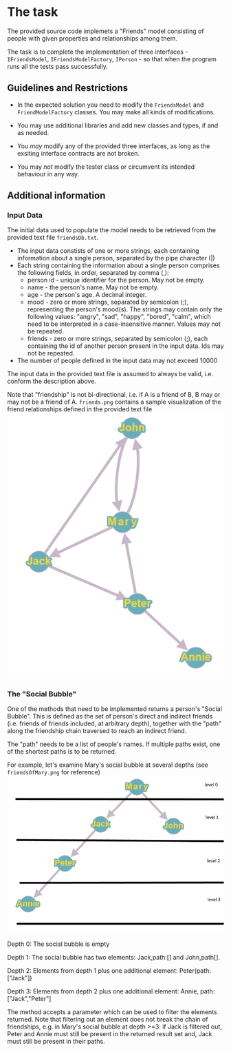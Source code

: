 # The task

The provided source code implemets a "Friends" model consisting of people with given properties and relationships among them.

The task is to complete the implementation of three interfaces - `IFriendsModel`, `IFriendsModelFactory`, `IPerson` - so that when the program runs all the tests pass successfully.



## Guidelines and Restrictions
* In the expected solution you need to modify the `FriendsModel` and `FriendModelFactory` classes. You may make all kinds of modifications.

* You may use additional libraries and add new classes and types, if and as needed.

* You *may* modify any of the provided three interfaces, as long as the exsiting interface contracts are not broken.

* You may *not* modify the tester class or circumvent its intended behaviour in any way.

## Additional information

### Input Data
The initial data used to populate the model needs to be retrieved from the provided text file `friendsDb.txt`.

* The input data constists of one or more strings, each containing information about a single person, separated by the pipe character (|)
*  Each string containing the information about a single person comprises the following fields, in order, separated by comma (,):
    - person id - unique identifier for the person. May not be empty.
    - name - the person's name. May not be empty.
    - age - the person's age. A decimal integer.
    - mood - zero or more strings, separated by semicolon (;), representing the person's mood(s). The strings may contain only the following values: "angry", "sad", "happy", "bored", "calm", which need to be interpreted in a case-insensitive manner. Values may not be repeated.
    - friends - zero or more strings, separated by semicolon (;), each containing the id of another person present in the input data. Ids may not be repeated.
* The number of people defined in the input data may not exceed 10000

The input data in the provided text file is assumed to always be valid, i.e. conform the description above.


Note that "friendship" is not bi-directional, i.e. if A is a friend of B, B may or may not be a friend of A.
`friends.png` contains a sample visualization of the friend relationships defined in the provided text file ![friends.png](friends.png "Friends")

### The "Social Bubble"

One of the methods that need to be implemented returns a person's "Social Bubble". This is defined as the set of person's direct and indirect friends (i.e. friends of friends included, at arbitrary depth), together with the "path" along the friendship chain traversed to reach an indirect friend.

The "path" needs to be a list of people's names. If multiple paths exist, one of the shortest paths is to be returned.


For example, let's examine Mary's social bubble at several depths (see `friendsOfMary.png` for reference)
![friendsOfMary.png](friendsOfMary.png "Mary's Friends")

Depth 0: The social bubble is empty

Depth 1: The social bubble has two elements: Jack,path:[] and John,path[].

Depth 2: Elements from depth 1 plus one additional element: Peter(path:["Jack"])

Depth 3: Elements from depth 2 plus one additional element: Annie, path:["Jack","Peter"]

The method accepts a parameter which can be used to filter the elements returned. Note that filtering out an element does not break the chain of friendships, e.g. in Mary's social bubble at depth >=3: if Jack is filtered out, Peter and Annie must still be present in the returned result set and, Jack must still be present in their paths.
